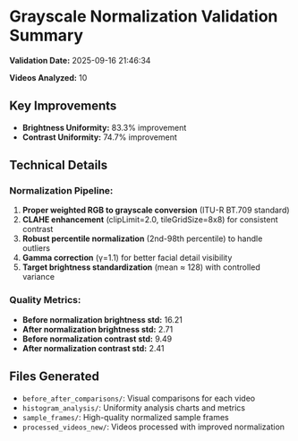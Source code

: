 # Grayscale Normalization Validation Summary

**Validation Date:** 2025-09-16 21:46:34

**Videos Analyzed:** 10

## Key Improvements

- **Brightness Uniformity:** 83.3% improvement
- **Contrast Uniformity:** 74.7% improvement

## Technical Details

### Normalization Pipeline:
1. **Proper weighted RGB to grayscale conversion** (ITU-R BT.709 standard)
2. **CLAHE enhancement** (clipLimit=2.0, tileGridSize=8x8) for consistent contrast
3. **Robust percentile normalization** (2nd-98th percentile) to handle outliers
4. **Gamma correction** (γ=1.1) for better facial detail visibility
5. **Target brightness standardization** (mean ≈ 128) with controlled variance

### Quality Metrics:
- **Before normalization brightness std:** 16.21
- **After normalization brightness std:** 2.71
- **Before normalization contrast std:** 9.49
- **After normalization contrast std:** 2.41

## Files Generated

- `before_after_comparisons/`: Visual comparisons for each video
- `histogram_analysis/`: Uniformity analysis charts and metrics
- `sample_frames/`: High-quality normalized sample frames
- `processed_videos_new/`: Videos processed with improved normalization
